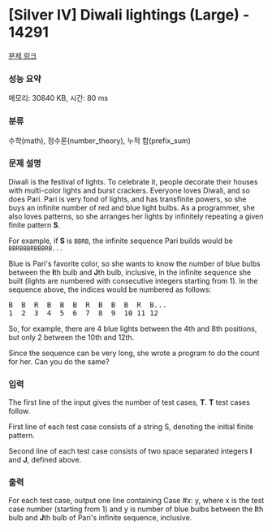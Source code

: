 # [Silver IV] Diwali lightings (Large) - 14291 

[문제 링크](https://www.acmicpc.net/problem/14291) 

### 성능 요약

메모리: 30840 KB, 시간: 80 ms

### 분류

수학(math), 정수론(number_theory), 누적 합(prefix_sum)

### 문제 설명

<p>Diwali is the festival of lights. To celebrate it, people decorate their houses with multi-color lights and burst crackers. Everyone loves Diwali, and so does Pari. Pari is very fond of lights, and has transfinite powers, so she buys an infinite number of red and blue light bulbs. As a programmer, she also loves patterns, so she arranges her lights by infinitely repeating a given finite pattern <b>S</b>.</p>

<p>For example, if <b>S</b> is <code>BBRB</code>, the infinite sequence Pari builds would be <code>BBRBBBRBBBRB...</code></p>

<p>Blue is Pari's favorite color, so she wants to know the number of blue bulbs between the <b>I</b>th bulb and <b>J</b>th bulb, inclusive, in the infinite sequence she built (lights are numbered with consecutive integers starting from 1). In the sequence above, the indices would be numbered as follows:</p>

<pre>B  B  R  B  B  B  R  B  B  B  R  B...
1  2  3  4  5  6  7  8  9  10 11 12
</pre>

<p>So, for example, there are 4 blue lights between the 4th and 8th positions, but only 2 between the 10th and 12th.</p>

<p>Since the sequence can be very long, she wrote a program to do the count for her. Can you do the same?</p>

### 입력 

 <p>The first line of the input gives the number of test cases, <b>T</b>. <b>T</b> test cases follow.</p>

<p>First line of each test case consists of a string S, denoting the initial finite pattern.</p>

<p>Second line of each test case consists of two space separated integers <b>I</b> and <b>J</b>, defined above.</p>

### 출력 

 <p>For each test case, output one line containing Case #x: y, where x is the test case number (starting from 1) and y is number of blue bulbs between the <strong>I</strong>th bulb and <strong>J</strong>th bulb of Pari's infinite sequence, inclusive.</p>

